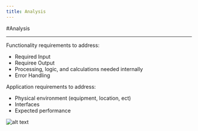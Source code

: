 ```yaml
---
title: Analysis
---
```


#Analysis

--------------------------------------------------------------------------------

Functionality requirements to address:

- Required Input
- Requiree Output
- Processing, logic, and calculations needed internally
- Error Handling

Application requirements to address:

- Physical environment (equipment, location, ect)
- Interfaces
- Expected performance
  

![alt text](http://www.altusinsight.de/wp-content/uploads/2015/04/AltusInsight_Requirement_Analysis-1140x590.jpg "Requirements Analysis")
